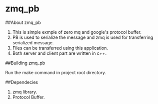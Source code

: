 zmq_pb
======
##About zmq_pb

1. This is simple exmple of zero mq and google's protocol buffer.
2. PB is used to serialize the message and zmq is used for transferring serialized message.
3. Files can be transferred using this application.
5. Both server and client part are written in c++.

##Building zmq_pb

Run the make command in project root directory.


##Dependecies
1. zmq library.
2. Protocol Buffer.
